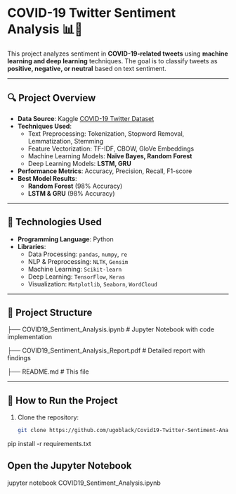 # COVID-19 Twitter Sentiment Analysis 📊🤖  

This project analyzes sentiment in **COVID-19-related tweets** using **machine learning and deep learning** techniques. The goal is to classify tweets as **positive, negative, or neutral** based on text sentiment.

---

## 🔍 **Project Overview**
- **Data Source**: Kaggle [COVID-19 Twitter Dataset](https://www.kaggle.com/datasets/arunavakrchakraborty/covid19-twitter-dataset)
- **Techniques Used**:
  - Text Preprocessing: Tokenization, Stopword Removal, Lemmatization, Stemming
  - Feature Vectorization: TF-IDF, CBOW, GloVe Embeddings
  - Machine Learning Models: **Naïve Bayes, Random Forest**
  - Deep Learning Models: **LSTM, GRU**
- **Performance Metrics**: Accuracy, Precision, Recall, F1-score
- **Best Model Results**:
  - **Random Forest** (98% Accuracy)
  - **LSTM & GRU** (98% Accuracy)

---

## 🚀 **Technologies Used**
- **Programming Language**: Python
- **Libraries**:
  - Data Processing: `pandas`, `numpy`, `re`
  - NLP & Preprocessing: `NLTK`, `Gensim`
  - Machine Learning: `Scikit-learn`
  - Deep Learning: `TensorFlow`, `Keras`
  - Visualization: `Matplotlib`, `Seaborn`, `WordCloud`

---

## 📂 **Project Structure**
├── COVID19_Sentiment_Analysis.ipynb # Jupyter Notebook with code implementation 

├── COVID19_Sentiment_Analysis_Report.pdf # Detailed report with findings 

├── README.md # This file

---

## 🔧 **How to Run the Project**
1. Clone the repository:
   ```bash
   git clone https://github.com/ugoblack/Covid19-Twitter-Sentiment-Analysis.git

pip install -r requirements.txt

## Open the Jupyter Notebook
jupyter notebook COVID19_Sentiment_Analysis.ipynb

